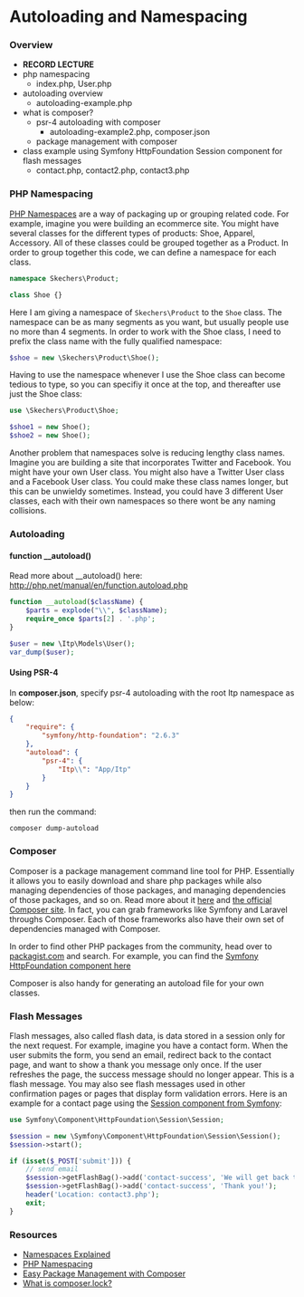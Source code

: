 Autoloading and Namespacing
===========================

### Overview

* __RECORD LECTURE__
* php namespacing
	* index.php, User.php
* autoloading overview
	* autoloading-example.php
* what is composer?
	* psr-4 autoloading with composer
		* autoloading-example2.php, composer.json
	* package management with composer
* class example using Symfony HttpFoundation Session component for flash messages
	* contact.php, contact2.php, contact3.php

### PHP Namespacing

[PHP Namespaces](http://php.net/manual/en/language.namespaces.rationale.php) are a way of packaging up or grouping related code. For example, imagine you were building an ecommerce site. You might have several classes for the different types of products: Shoe, Apparel, Accessory. All of these classes could be grouped together as a Product. In order to group together this code, we can define a namespace for each class.

```php
namespace Skechers\Product;

class Shoe {}
```

Here I am giving a namespace of `Skechers\Product` to the `Shoe` class. The namespace can be as many segments as you want, but usually people use no more than 4 segments. In order to work with the Shoe class, I need to prefix the class name with the fully qualified namespace:

```php
$shoe = new \Skechers\Product\Shoe();
```

Having to use the namespace whenever I use the Shoe class can become tedious to type, so you can specifiy it once at the top, and thereafter use just the Shoe class:

```php
use \Skechers\Product\Shoe;

$shoe1 = new Shoe();
$shoe2 = new Shoe();
```

Another problem that namespaces solve is reducing lengthy class names. Imagine you are building a site that incorporates Twitter and Facebook. You might have your own User class. You might also have a Twitter User class and a Facebook User class. You could make these class names longer, but this can be unwieldy sometimes. Instead, you could have 3 different User classes, each with their own namespaces so there wont be any naming collisions.

### Autoloading

#### function __autoload()

Read more about __autoload() here: http://php.net/manual/en/function.autoload.php

```php
function __autoload($className) {
	$parts = explode("\\", $className);
	require_once $parts[2] . '.php';
}

$user = new \Itp\Models\User();
var_dump($user);
```

#### Using PSR-4

In __composer.json__, specify psr-4 autoloading with the root Itp namespace as below:

```json
{
	"require": {
		"symfony/http-foundation": "2.6.3"
	},
	"autoload": {
		"psr-4": {
			"Itp\\": "App/Itp"
		}
	}
}
```

then run the command:

```
composer dump-autoload
```

### Composer

Composer is a package management command line tool for PHP. Essentially it allows you to easily download and share php packages while also managing dependencies of those packages, and managing dependencies of those packages, and so on. Read more about it [here](http://code.tutsplus.com/tutorials/easy-package-management-with-composer--net-25530) and [the official Composer site](https://getcomposer.org/). In fact, you can grab frameworks like Symfony and Laravel throughs Composer. Each of those frameworks also have their own set of dependencies managed with Composer.

In order to find other PHP packages from the community, head over to [packagist.com](http://packagist.com) and search. For example, you can find the [Symfony HttpFoundation component here](https://packagist.org/packages/symfony/http-foundation)

Composer is also handy for generating an autoload file for your own classes.

### Flash Messages

Flash messages, also called flash data, is data stored in a session only for the next request. For example, imagine you have a contact form. When the user submits the form, you send an email, redirect back to the contact page, and want to show a thank you message only once. If the user refreshes the page, the success message should no longer appear. This is a flash message. You may also see flash messages used in other confirmation pages or pages that display form validation errors. Here is an example for a contact page using the [Session component from Symfony](http://symfony.com/doc/current/components/http_foundation/sessions.html):

```php
use Symfony\Component\HttpFoundation\Session\Session;

$session = new \Symfony\Component\HttpFoundation\Session\Session();
$session->start();

if (isset($_POST['submit'])) {
	// send email
	$session->getFlashBag()->add('contact-success', 'We will get back to you shortly.');
	$session->getFlashBag()->add('contact-success', 'Thank you!');
	header('Location: contact3.php');
	exit;
}
```




### Resources

* [Namespaces Explained](http://daylerees.com/php-namespaces-explained)
* [PHP Namespacing](http://code.tutsplus.com/tutorials/namespacing-in-php--net-27203)
* [Easy Package Management with Composer](http://code.tutsplus.com/tutorials/easy-package-management-with-composer--net-25530)
* [What is composer.lock?](https://blog.engineyard.com/2014/composer-its-all-about-the-lock-file)

<!--

#### Namespaces

* creating a namespace
* using a class with a namespace
* use statement
* aliasing namespaced classes
* namespaced classes that use built-in php classes

#### Autoloading Manually

* autoloading classes using classmap
* autoloading classes using PSR-0 (php standards recommendation)
* autoloading files with __autoload magic function
	* autoload example
* autoloading files with spl_autoload_register

#### Composer Overview

[Composer Introduction](https://getcomposer.org/doc/00-intro.md)

* A great tool that was introduced in the PHP community
	* rails world => bundler
	* node => npm
	* php => composer
* Composer allows us to share and reuse code (packages)
* Dependency manager for packages on a per project basis
* Composer also generates an autoload file that supports classmap, PSR-0, and file autoloading so you dont have to worry about autoloading yourself!
* Composer is a REQUIREMENT for Laravel
* Laravel relies on packages like:
	* Symfony components
	* Date libraries like Carbon
	* Error page library called Whoops
	* Monolog for logging

#### Composer Walkthrough

* Composer installation
* Packagist.org
* composer.json
* loading other packages into our project -> install monolog
* wildcards
* composer install
* /vendor directory
* composer.lock
* composer update
* autoloading our own files using psr-0, classmap, and files
* composer dump-autoload


__Dont commit packages you install to your repositories. Add them to your .gitignore file__

#### Symfony HttpFoundation

* sessions
	* get, set
* flash messages
* query string data
* post data
* redirects

-->
